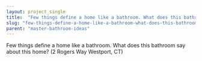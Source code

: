 ```yaml
---
layout: project_single
title:  "Few things define a home like a bathroom. What does this bathroom say about this home? (2 Rogers Way Westport, CT)"
slug: "few-things-define-a-home-like-a-bathroom-what-does-this-bathroom-say-about-this"
parent: "master-bathroom-ideas"
---
```

Few things define a home like a bathroom. What does this bathroom say about this home? (2 Rogers Way Westport, CT)